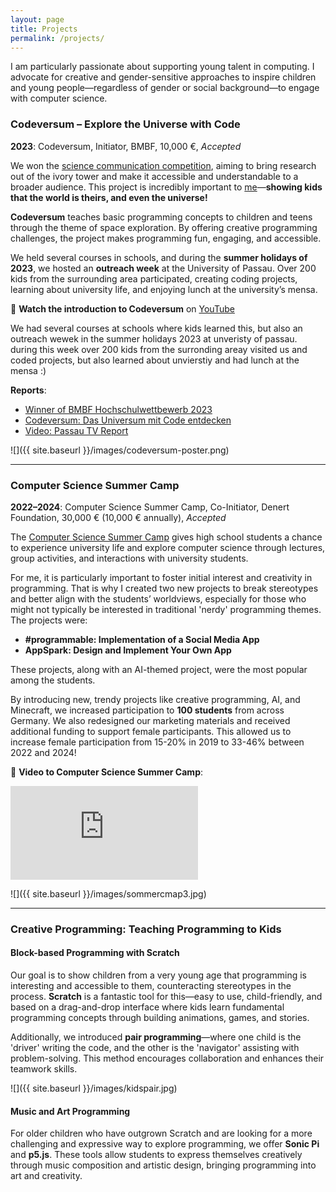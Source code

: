 ```yaml
---
layout: page
title: Projects
permalink: /projects/
---
```


I am particularly passionate about supporting young talent in computing. I advocate for creative and gender-sensitive approaches to inspire children and young people—regardless of gender or social background—to engage with computer science.


### Codeversum – Explore the Universe with Code
**2023**: Codeversum, Initiator, BMBF, 10,000 €, *Accepted*

We won the [science communication competition](https://www.hochschulwettbewerb.net/2023/passau/), aiming to bring research out of the ivory tower and make it accessible and understandable to a broader audience. This project is incredibly important to [me](https://www.wissenschaftsjahr.de/2023/mitmachen/frauen-kosmos-inspiration/isabella-grassl)—**showing kids that the world is theirs, and even the universe!**

**Codeversum** teaches basic programming concepts to children and teens through the theme of space exploration. By offering creative programming challenges, the project makes programming fun, engaging, and accessible.

We held several courses in schools, and during the **summer holidays of 2023**, we hosted an **outreach week** at the University of Passau. Over 200 kids from the surrounding area participated, creating coding projects, learning about university life, and enjoying lunch at the university’s mensa.

🎥 **Watch the introduction to Codeversum** on [YouTube](https://www.youtube.com/watch?v=jpF0OPF_53g)

We had several courses at schools where kids learned this, but also an outreach wewek in the summer holidays 2023 at unveristy of passau. during this week over 200 kids from the surronding areay visited us and coded projects, but also learned about unvierstiy and had lunch at the mensa :)

**Reports**:  
- [Winner of BMBF Hochschulwettbewerb 2023](https://www.digital.uni-passau.de/beitraege/2023/bmbf-hochschulwettbewerb)  
- [Codeversum: Das Universum mit Code entdecken](https://innside-passau.de/codeversum-das-universum-mit-code-entdecken/)
- [Video: Passau TV Report](https://passau.niederbayerntv.de/mediathek/video/programmierkurs-des-projekts-codeversum-universitaet-passau/)

![]({{ site.baseurl }}/images/codeversum-poster.png) 

---

### Computer Science Summer Camp
 **2022–2024**: Computer Science Summer Camp, Co-Initiator, Denert Foundation, 30,000 € (10,000 € annually), *Accepted*

The [Computer Science Summer Camp](https://www.fim.uni-passau.de/lehrstuhl-fuer-software-engineering-ii/sommercamp) gives high school students a chance to experience university life and explore computer science through lectures, group activities, and interactions with university students.

For me, it is particularly important to foster initial interest and creativity in programming. That is why I created two new projects to break stereotypes and better align with the students’ worldviews, especially for those who might not typically be interested in traditional 'nerdy' programming themes. The projects were:
- **#programmable: Implementation of a Social Media App**  
- **AppSpark: Design and Implement Your Own App**  

These projects, along with an AI-themed project, were the most popular among the students.  

By introducing new, trendy projects like creative programming, AI, and Minecraft, we increased participation to **100 students** from across Germany. We also redesigned our marketing materials and received additional funding to support female participants. This allowed us to increase female participation from 15-20\% in 2019 to 33-46\% between 2022 and 2024!

🎥 **Video to Computer Science Summer Camp**:  
<iframe src="https://passau.niederbayerntv.de/mediathek/video/informatik-sommercamp-universitaet-passau/" frameborder="0" allowfullscreen></iframe>

![]({{ site.baseurl }}/images/sommercmap3.jpg)

---


### Creative Programming: Teaching Programming to Kids

#### Block-based Programming with Scratch

Our goal is to show children from a very young age that programming is interesting and accessible to them, counteracting stereotypes in the process. **Scratch** is a fantastic tool for this—easy to use, child-friendly, and based on a drag-and-drop interface where kids learn fundamental programming concepts through building animations, games, and stories.

Additionally, we introduced **pair programming**—where one child is the 'driver' writing the code, and the other is the 'navigator' assisting with problem-solving. This method encourages collaboration and enhances their teamwork skills.

![]({{ site.baseurl }}/images/kidspair.jpg)

#### Music and Art Programming 

For older children who have outgrown Scratch and are looking for a more challenging and expressive way to explore programming, we offer **Sonic Pi** and **p5.js**. These tools allow students to express themselves creatively through music composition and artistic design, bringing programming into art and creativity.

